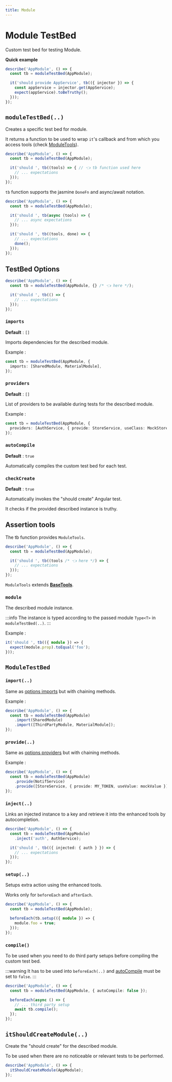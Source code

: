 ```yaml
---
title: Module
---
```


# Module TestBed

Custom test bed for testing Module.

**Quick example**

```ts
describe('AppModule', () => {
  const tb = moduleTestBed(AppModule);

  it('should provide AppService', tb(({ injector }) => {
    const appService = injector.get(AppService);
    expect(appService).toBeTruthy();
  }));
});
```

## `moduleTestBed(..)`

Creates a specific test bed for module.

It returns a function to be used to wrap `it`'s callback and from which you access tools (check [ModuleTools](#assertion-tools)).

```ts
describe('AppModule', () => {
  const tb = moduleTestBed(AppModule);

  it('should ', tb((tools) => { // 👈 tb function used here
    // ... expectations
  }));
});
```

`tb` function supports the jasmine `DoneFn` and async/await notation.

```ts
describe('AppModule', () => {
  const tb = moduleTestBed(AppModule);

  it('should ', tb(async (tools) => {
    // ... async expectations
  }));

  it('should ', tb((tools, done) => {
    // ... expectations
    done();
  }));
});
```

## TestBed Options

```ts
describe('AppModule', () => {
  const tb = moduleTestBed(AppModule, {} /* 👈 here */);

  it('should ', tb(() => {
    // ... expectations
  }));
});
```

### `imports`

**Default** : `[]`

Imports dependencies for the described module.

Example :

```ts
const tb = moduleTestBed(AppModule, {
  imports: [SharedModule, MaterialModule],
});
```

### `providers`

**Default** : `[]`

List of providers to be available during tests for the described module.

Example :

```ts
const tb = moduleTestBed(AppModule, {
  providers: [AuthService, { provide: StoreService, useClass: MockStoreService }],
});
```

### `autoCompile`

**Default** : `true`

Automatically compiles the custom test bed for each test.

### `checkCreate`

**Default** : `true`

Automatically invokes the "should create" Angular test.

It checks if the provided described instance is truthy.

## Assertion tools

The tb function provides `ModuleTools`.

```ts
describe('AppModule', () => {
  const tb = moduleTestBed(AppModule);

  it('should ', tb((tools /* 👈 here */) => {
    // ... expectations
  }));
});
```

`ModuleTools` extends **[BaseTools](../common/base-tools)**.

### `module`

The described module instance.

:::info
The instance is typed according to the passed module `Type<T>` in `moduleTestBed(..)`.
:::

Example :

```ts
it('should ', tb(({ module }) => {
  expect(module.prop).toEqual('foo');
}));
```

## `ModuleTestBed`

### `import(..)`

Same as [options imports](#imports) but with chaining methods.

Example :

```ts
describe('AppModule', () => {
  const tb = moduleTestBed(AppModule)
    .import(SharedModule)
    .import([ThirdPartyModule, MaterialModule]);
});
```

### `provide(..)`

Same as [options providers](#providers) but with chaining methods.

Example :

```ts
describe('AppModule', () => {
  const tb = moduleTestBed(AppModule)
    .provide(NotifService)
    .provide([StoreService, { provide: MY_TOKEN, useValue: mockValue }]);
});
```

### `inject(..)`

Links an injected instance to a key and retrieve it into the enhanced tools by autocompletion.

```ts
describe('AppModule', () => {
  const tb = moduleTestBed(AppModule)
    .inject('auth', AuthService);

  it('should ', tb(({ injected: { auth } }) => {
    // ... expectations
  }));
});
```

### `setup(..)`

Setups extra action using the enhanced tools.

Works only for `beforeEach` and `afterEach`.

```ts
describe('AppModule', () => {
  const tb = moduleTestBed(AppModule);

  beforeEach(tb.setup(({ module }) => {
    module.foo = true;
  }));
});
```

### `compile()`

To be used when you need to do third party setups before compiling the custom test bed.

:::warning
It has to be used into `beforeEach(..)` and [autoCompile](#autocompile) must be set to `false`.
:::

```ts
describe('AppModule', () => {
  const tb = moduleTestBed(AppModule, { autoCompile: false });

  beforeEach(async () => {
    // ... third party setup
    await tb.compile();
  });
});
```

## `itShouldCreateModule(..)`

Create the "should create" for the described module.

To be used when there are no noticeable or relevant tests to be performed.

```ts
describe('AppModule', () => {
  itShouldCreateModule(AppModule);
});
```
